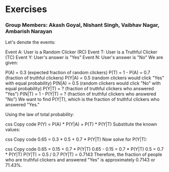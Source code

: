 # Exercises
### Group Members: Akash Goyal, Nishant Singh, Vaibhav Nagar, Ambarish Narayan


Let's denote the events:

Event A: User is a Random Clicker (RC)
Event T: User is a Truthful Clicker (TC)
Event Y: User's answer is "Yes"
Event N: User's answer is "No"
We are given:

P(A) = 0.3 (expected fraction of random clickers)
P(T) = 1 - P(A) = 0.7 (fraction of truthful clickers)
P(Y|A) = 0.5 (random clickers would click "Yes" with equal probability)
P(N|A) = 0.5 (random clickers would click "No" with equal probability)
P(Y|T) = ? (fraction of truthful clickers who answered "Yes")
P(N|T) = 1 - P(Y|T) = ? (fraction of truthful clickers who answered "No")
We want to find P(Y|T), which is the fraction of truthful clickers who answered "Yes."

Using the law of total probability:

css
Copy code
P(Y) = P(A) * P(Y|A) + P(T) * P(Y|T)
Substitute the known values:

css
Copy code
0.65 = 0.3 * 0.5 + 0.7 * P(Y|T)
Now solve for P(Y|T):

css
Copy code
0.65 = 0.15 + 0.7 * P(Y|T)
0.65 - 0.15 = 0.7 * P(Y|T)
0.5 = 0.7 * P(Y|T)
P(Y|T) = 0.5 / 0.7
P(Y|T) = 0.7143
Therefore, the fraction of people who are truthful clickers and answered "Yes" is approximately 0.7143 or 71.43%.
